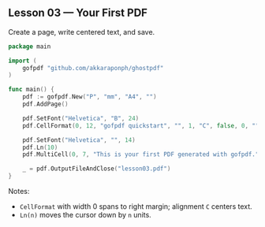 ## Lesson 03 — Your First PDF

Create a page, write centered text, and save.

```go
package main

import (
    gofpdf "github.com/akkaraponph/ghostpdf"
)

func main() {
    pdf := gofpdf.New("P", "mm", "A4", "")
    pdf.AddPage()

    pdf.SetFont("Helvetica", "B", 24)
    pdf.CellFormat(0, 12, "gofpdf quickstart", "", 1, "C", false, 0, "")

    pdf.SetFont("Helvetica", "", 14)
    pdf.Ln(10)
    pdf.MultiCell(0, 7, "This is your first PDF generated with gofpdf.", "", "L", false)

    _ = pdf.OutputFileAndClose("lesson03.pdf")
}
```

Notes:
- `CellFormat` with width 0 spans to right margin; alignment `C` centers text.
- `Ln(n)` moves the cursor down by `n` units.



